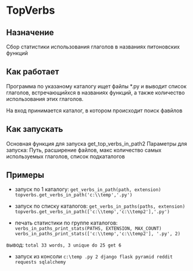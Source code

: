 TopVerbs
=====================

## Назначение
Сбор статистики использования глаголов в названиях питоновских функций

## Как работает
Программа по указаному каталогу ищет файлы *.py и выводит список глаголов, встречающийхся в названиях функций,
а также количество использования этих глаголов.

На вход принимается каталог, в котором происходит поиск фавйлов

## Как запускать
Основная функция для запуска get_top_verbs_in_path2
Параметры для запуска: Путь, расширение файлов, макс количество самых используемых глаголов, список подкаталогов

## Примеры
* запуск по 1 каталогу: `get_verbs_in_path(path, extension)`
`topverbs.get_verbs_in_path('c:\\temp','.py')`

* запуск по списку каталогов: `get_verbs_in_paths(paths, extension)`
`topverbs.get_verbs_in_path(['c:\\temp','c:\\temp2'],'.py')`

* печать статистики по группе каталогов: `verbs_in_paths_print_stats(PATHS, EXTENSION, MAX_COUNT)`
`verbs_in_paths_print_stats(['c:\\temp','c:\\temp2'], '.py', 2)`

вывод:
`total 33 words, 3 unique
do 25
get 6`

* запуск из консоли
`c:\temp .py 2 django flask pyramid reddit requests sqlalchemy`
